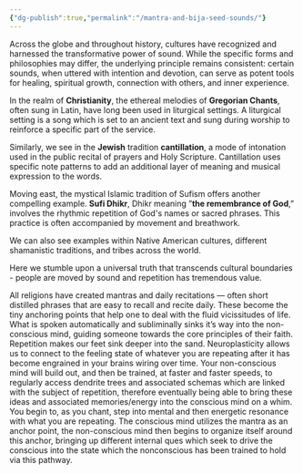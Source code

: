 ```yaml
---
{"dg-publish":true,"permalink":"/mantra-and-bija-seed-sounds/"}
---
```



Across the globe and throughout history, cultures have recognized and harnessed the transformative power of sound. While the specific forms and philosophies may differ, the underlying principle remains consistent: certain sounds, when uttered with intention and devotion, can serve as potent tools for healing, spiritual growth, connection with others, and inner experience. 

In the realm of **Christianity**, the ethereal melodies of **Gregorian Chants**, often sung in Latin, have long been used in liturgical settings. A liturgical setting is a song which is set to an ancient text and sung during worship to reinforce a specific part of the service. 

Similarly, we see in the **Jewish** tradition **cantillation**, a mode of intonation used in the public recital of prayers and Holy Scripture. Cantillation uses specific note patterns to add an additional layer of meaning and musical expression to the words. 

Moving east, the mystical Islamic tradition of Sufism offers another compelling example. **Sufi Dhikr**, Dhikr meaning ”**the remembrance of God**,” involves the rhythmic repetition of God's names or sacred phrases. This practice is often accompanied by movement and breathwork. 

We can also see examples within Native American cultures, different shamanistic traditions, and tribes across the world.

Here we stumble upon a universal truth that transcends cultural boundaries - people are moved by sound and repetition has tremendous value. 

All religions have created mantras and daily recitations — often short distilled phrases that are easy to recall and recite daily. These become the tiny anchoring points that help one to deal with the fluid vicissitudes of life. What is spoken automatically and subliminally sinks it’s way into the non-conscious mind, guiding someone towards the core principles of their faith. Repetition makes our feet sink deeper into the sand. Neuroplasticity allows us to connect to the feeling state of whatever you are repeating after it has become engrained in your brains wiring over time. Your non-conscious mind will build out, and then be trained, at faster and faster speeds, to regularly access dendrite trees and associated schemas which are linked with the subject of repetition, therefore eventually being able to bring these ideas and associated memories/energy into the conscious mind on a whim. You begin to, as you chant, step into mental and then energetic resonance with what you are repeating. The conscious mind utilizes the mantra as an anchor point, the non-conscious mind then begins to organize itself around this anchor, bringing up different internal ques which seek to drive the conscious into the state which the nonconscious has been trained to hold via this pathway. 
